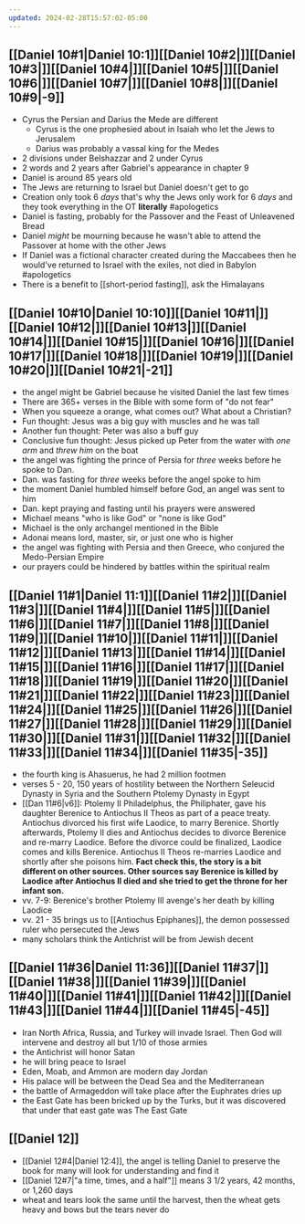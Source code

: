 ```yaml
---
updated: 2024-02-28T15:57:02-05:00
---
```

## [[Daniel 10#1|Daniel 10:1]][[Daniel 10#2|]][[Daniel 10#3|]][[Daniel 10#4|]][[Daniel 10#5|]][[Daniel 10#6|]][[Daniel 10#7|]][[Daniel 10#8|]][[Daniel 10#9|-9]]
- Cyrus the Persian and Darius the Mede are different
	- Cyrus is the one prophesied about in Isaiah who let the Jews to Jerusalem
	- Darius was probably a vassal king for the Medes
- 2 divisions under Belshazzar and 2 under Cyrus
- 2 words and 2 years after Gabriel's appearance in chapter 9
- Daniel is around 85 years old
- The Jews are returning to Israel but Daniel doesn't get to go
- Creation only took 6 *days* that's why the Jews only work for 6 *days* and they took everything in the OT **literally** #apologetics
- Daniel is fasting, probably for the Passover and the Feast of Unleavened Bread
- Daniel *might* be mourning because he wasn't able to attend the Passover at home with the other Jews
- If Daniel was a fictional character created during the Maccabees then he would've returned to Israel with the exiles, not died in Babylon #apologetics
- There is a benefit to [[short-period fasting]], ask the Himalayans
## [[Daniel 10#10|Daniel 10:10]][[Daniel 10#11|]][[Daniel 10#12|]][[Daniel 10#13|]][[Daniel 10#14|]][[Daniel 10#15|]][[Daniel 10#16|]][[Daniel 10#17|]][[Daniel 10#18|]][[Daniel 10#19|]][[Daniel 10#20|]][[Daniel 10#21|-21]]
- the angel might be Gabriel because he visited Daniel the last few times
- There are 365+ verses in the Bible with some form of "do not fear"
- When you squeeze a orange, what comes out? What about a Christian?
- Fun thought: Jesus was a big guy with muscles and he was tall
- Another fun thought: Peter was also a buff guy
- Conclusive fun thought: Jesus picked up Peter from the water with *one arm* and *threw him* on the boat
- the angel was fighting the prince of Persia for *three* weeks before he spoke to Dan.
- Dan. was fasting for *three* weeks before the angel spoke to him
- the moment Daniel humbled himself before God, an angel was sent to him
- Dan. kept praying and fasting until his prayers were answered
- Michael means "who is like God" or "none is like God"
- Michael is the only archangel mentioned in the Bible
- Adonai means lord, master, sir, or just one who is higher
- the angel was fighting with Persia and then Greece, who conjured the Medo-Persian Empire
- our prayers could be hindered by battles within the spiritual realm
## [[Daniel 11#1|Daniel 11:1]][[Daniel 11#2|]][[Daniel 11#3|]][[Daniel 11#4|]][[Daniel 11#5|]][[Daniel 11#6|]][[Daniel 11#7|]][[Daniel 11#8|]][[Daniel 11#9|]][[Daniel 11#10|]][[Daniel 11#11|]][[Daniel 11#12|]][[Daniel 11#13|]][[Daniel 11#14|]][[Daniel 11#15|]][[Daniel 11#16|]][[Daniel 11#17|]][[Daniel 11#18|]][[Daniel 11#19|]][[Daniel 11#20|]][[Daniel 11#21|]][[Daniel 11#22|]][[Daniel 11#23|]][[Daniel 11#24|]][[Daniel 11#25|]][[Daniel 11#26|]][[Daniel 11#27|]][[Daniel 11#28|]][[Daniel 11#29|]][[Daniel 11#30|]][[Daniel 11#31|]][[Daniel 11#32|]][[Daniel 11#33|]][[Daniel 11#34|]][[Daniel 11#35|-35]]
- the fourth king is Ahasuerus, he had 2 million footmen
- verses 5 - 20, 150 years of hostility between the Northern Seleucid Dynasty in Syria and the Southern Ptolemy Dynasty in Egypt
- [[Dan 11#6|v6]]: Ptolemy II Philadelphus, the Philiphater, gave his daughter Berenice to Antiochus II Theos as part of a peace treaty. Antiochus divorced his first wife Laodice, to marry Berenice. Shortly afterwards, Ptolemy II dies and Antiochus decides to divorce Berenice and re-marry Laodice. Before the divorce could be finalized, Laodice comes and kills Berenice. Antiochus II Theos re-marries Laodice and shortly after she poisons him. **Fact check this, the story is a bit different on other sources. Other sources say Berenice is killed by Laodice after Antiochus II died and she tried to get the throne for her infant son.**
- vv. 7-9: Berenice's brother Ptolemy III avenge's her death by killing Laodice
- vv. 21 - 35 brings us to [[Antiochus Epiphanes]], the demon possessed ruler who persecuted the Jews
- many scholars think the Antichrist will be from Jewish decent
## [[Daniel 11#36|Daniel 11:36]][[Daniel 11#37|]][[Daniel 11#38|]][[Daniel 11#39|]][[Daniel 11#40|]][[Daniel 11#41|]][[Daniel 11#42|]][[Daniel 11#43|]][[Daniel 11#44|]][[Daniel 11#45|-45]]
- Iran North Africa, Russia, and Turkey will invade Israel. Then God will intervene and destroy all but 1/10 of those armies
- the Antichrist will honor Satan
- he will bring peace to Israel
- Eden, Moab, and Ammon are modern day Jordan
- His palace will be between the Dead Sea and the Mediterranean
- the battle of Armageddon will take place after the Euphrates dries up
- the East Gate has been bricked up by the Turks, but it was discovered that under that east gate was The East Gate
## [[Daniel 12]]
- [[Daniel 12#4|Daniel 12:4]], the angel is telling Daniel to preserve the book for many will look for understanding and find it
- [[Daniel 12#7|"a time, times, and a half"]] means 3 1/2 years, 42 months, or 1,260 days
- wheat and tears look the same until the harvest, then the wheat gets heavy and bows but the tears never do
